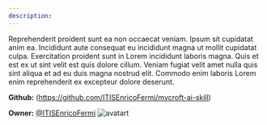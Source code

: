 ```yaml
---
description: 
---
```

Reprehenderit proident sunt ea non occaecat veniam. Ipsum sit cupidatat anim ea. Incididunt aute consequat eu incididunt magna ut mollit cupidatat culpa. Exercitation proident sunt in Lorem incididunt laboris magna. Quis et est ex ut sint velit est quis dolore cillum. Veniam fugiat velit amet nulla quis sint aliqua et ad eu duis magna nostrud elit. Commodo enim laboris Lorem enim reprehenderit ex excepteur dolore deserunt.

**Github:** (https://github.com/ITISEnricoFermi/mycroft-ai-skill)

**Owner:** [@ITISEnricoFermi](https://github.com/ITISEnricoFermi) ![avatart](https://avatars2.githubusercontent.com/u/33910670?v=4)

